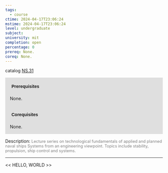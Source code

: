 ```yaml
---
tags:
  - course
ctime: 2024-04-17T23:06:24
mstime: 2024-04-17T23:06:24
level: undergraduate
subject: 
university: mit
completion: open
percentage: 0
prereq: None.
coreq: None.
---
```


catalog [NS.31](http://student.mit.edu/catalog/mNSa.html#NS.31)

<span style="display: block; padding: 15px; background-color: rgb(100, 100, 100, 0.2);"><font id="m_prereq4144_0" style="display: block; font-family: Arial, sans-serif; font-weight: bold; padding: 5px">Prerequisites</font><br><span id="prereq4144_0">None.</span></span>
<span style="display: block; padding: 15px; background-color: rgb(100, 100, 100, 0.2);"><font id="m_coreq4144_0" style="display: block; font-family: Arial, sans-serif; font-weight: bold; padding: 5px">Corequisites</font><br><span id="coreq4144_0">None.</span></span>

<font style="">Description:</font>
<font style="color: grey; font-size: 0.8rem;">Lecture series on technological fundamentals of applied and planned naval ships Systems from an engineering viewpoint. Topics include stability, propulsion, ship control and systems.</font>



---

<< HELLO, WORLD >>
